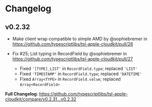 Changelog
=========



v0.2.32
-------

* Make client wrap compatible to simple AMD by @sophiebremer in https://github.com/typescriptlibs/tsl-apple-cloudkit/pull/26

* Fix #25; List typing in RecordField by @sophiebremer in https://github.com/typescriptlibs/tsl-apple-cloudkit/pull/27
  - Fixed `'[TYPE]_LIST'` in `RecordField.type`; replaced `'LIST'`
  - Fixed `'TIMESTAMP'` in `RecordField.type`; replaced `'DATETIME'`
  - Fixed `Array<TYPE>` in `RecordField.value`; replaced `Array<RecordField>`

**Full Changelog**: https://github.com/typescriptlibs/tsl-apple-cloudkit/compare/v0.2.31...v0.2.32

